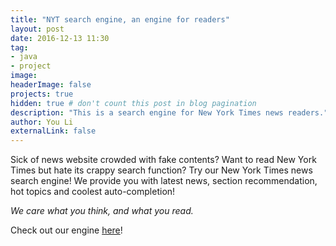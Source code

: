 ```yaml
---
title: "NYT search engine, an engine for readers"
layout: post
date: 2016-12-13 11:30
tag:
- java
- project
image:
headerImage: false
projects: true
hidden: true # don't count this post in blog pagination
description: "This is a search engine for New York Times news readers."
author: You Li
externalLink: false
---
```


Sick of news website crowded with fake contents? Want to read New York Times but hate its crappy search function? Try our New York Times news search engine! We provide you with latest news, section recommendation, hot topics and coolest auto-completion!

*We care what you think, and what you read.*

Check out our engine <a href="http://newyorktimes.eastus.cloudapp.azure.com/" target="_blank">here</a>!
